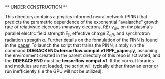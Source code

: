** UNDER CONSTRUCTION **

This directory contains a physics informed neural network (PINN) that predicts the parametric dependence of the exponential "avalanche" growth rate of relativistic electrons (runaway electrons, RE) $\gamma_{av}$, on the plasma's parallel electric field strength $E_\Vert$, effective charge $Z_{eff}$, and synchrotron radiation strength $\alpha$. Further details on the formulation of the PINN is found in the [paper]([https://doi.org/10.1017/S0022377824000679]). To launch the script that trains the PINN, simply run the command **DDEBACKEND=tensorflow.compat.v1 RPF_paper.py**, assuming the environment created in the parent directory of this repo is activated, and the **DDEBACKEND** must be **tensorflow.compat.v1**. If the correct libraries and modules are not loaded, the script will typically either throw an error or run inefficiently (i.e the GPU will not be utilized). 
